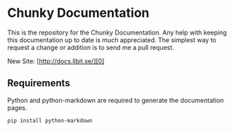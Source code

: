 Chunky Documentation
====================

This is the repository for the Chunky Documentation. Any help with keeping this
documentation up to date is much appreciated. The simplest way to request a
change or addition is to send me a pull request.

New Site: [http://docs.llbit.se/][0]

Requirements
------------

Python and python-markdown are required to generate the documentation pages.

    pip install python-markdown


[0]:http://docs.llbit.se/  
